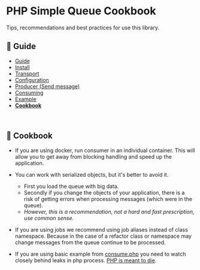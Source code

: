 PHP Simple Queue Cookbook
=========================

Tips, recommendations and best practices for use this library.


## :book: Guide

* [Guide](./README.md)
* [Install](./install.md)
* [Transport](./transport.md)
* [Configuration](./configuration.md)
* [Producer (Send message)](./producer.md)
* [Consuming](./consuming.md)
* [Example](./example.md)
* **[Cookbook](./cookbook.md)**

<br>


## :page_facing_up: Cookbook

- If you are using docker, run consumer in an individual container. This will allow you to get away from blocking handling and speed up the application.

- You can work with serialized objects, but it's better to avoid it. 
    - First you load the queue with big data.
    - Secondly if you change the objects of your application, there is a risk of getting errors when processing messages (which were in the queue).
    - *However, this is a recommendation, not a hard and fast prescription, use common sense.*
    
- If you are using jobs we recommend using job aliases instead of class namespace. Because in the case of a refactor class or namespace may change messages from the queue continue to be processed.

- If you are using basic example from [consume.php](../../example/consume.php) you need to watch closely behind leaks in php process. [PHP is meant to die](https://software-gunslinger.tumblr.com/post/47131406821/php-is-meant-to-die).